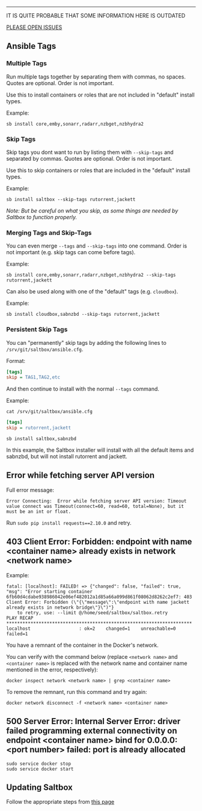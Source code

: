 
---
IT IS QUITE PROBABLE THAT SOME INFORMATION HERE IS OUTDATED

[PLEASE OPEN ISSUES](https://github.com/saltyorg/docs/issues)

## Ansible Tags

### Multiple Tags

Run multiple tags together by separating them with commas, no spaces. Quotes are optional. Order is not important.

Use this to install containers or roles that are not included in "default" install types.  

Example:

```
sb install core,emby,sonarr,radarr,nzbget,nzbhydra2
```

### Skip Tags

Skip tags you dont want to run by listing them with `--skip-tags` and separated by commas. Quotes are optional. Order is not important.

Use this to skip containers or roles that are included in the "default" install types. 

Example:

```
sb install saltbox --skip-tags rutorrent,jackett
```

_Note: But be careful on what you skip, as some things are needed by Saltbox to function properly._

### Merging Tags and Skip-Tags

You can even merge `--tags` and `--skip-tags` into one command. Order is not important (e.g. skip tags can come before tags). 

Example:

```
sb install core,emby,sonarr,radarr,nzbget,nzbhydra2 --skip-tags rutorrent,jackett
```

Can also be used along with one of the "default" tags (e.g. `cloudbox`).

Example:

```
sb install cloudbox,sabnzbd --skip-tags rutorrent,jackett
```

### Persistent Skip Tags

You can "permanently" skip tags by adding the following lines to `/srv/git/saltbox/ansible.cfg`.

Format: 

```ini
[tags]
skip = TAG1,TAG2,etc
```
And then continue to install with the normal `--tags` command. 

Example:

```
cat /srv/git/saltbox/ansible.cfg
```

```ini
[tags]
skip = rutorrent,jackett
```

```
sb install saltbox,sabnzbd
```

In this example, the Saltbox installer will install with all the default items and sabnzbd, but will not install rutorrent and jackett.

## Error while fetching server API version

Full error message:

```
Error Connecting:  Error while fetching server API version: Timeout value connect was Timeout(connect=60, read=60, total=None), but it must be an int or float.
```


Run `sudo pip install requests==2.10.0` and retry.

## 403 Client Error: Forbidden: endpoint with name \<container name\> already exists in network \<network name\>

Example:

```
fatal: [localhost]: FAILED! => {"changed": false, "failed": true, "msg": "Error starting container 6fb60d4cdabe938986042e06ef482012a1d85a66a099d861f08062d8262c2ef7: 403 Client Error: Forbidden (\"{\"message\":\"endpoint with name jackett already exists in network bridge\"}\")"}
    to retry, use: --limit @/home/seed/saltbox/saltbox.retry
PLAY RECAP *********************************************************************
localhost                  : ok=2    changed=1    unreachable=0    failed=1
```

You have a remnant of the container in the Docker's network.

You can verify with the command below (replace `<network name>` and `<container name>` is replaced with the network name and container name mentioned in the error, respectively):
```
docker inspect network <network name> | grep <container name>
```

To remove the remnant, run this command and try again:

```
docker network disconnect -f <network name> <container name>
```


## 500 Server Error: Internal Server Error: driver failed programming external connectivity on endpoint \<container name\> bind for 0.0.0.0:\<port number\> failed: port is already allocated

```
sudo service docker stop
sudo service docker start
```

## Updating Saltbox

Follow the appropriate steps from [this page](/saltbox/basics/update.md)

